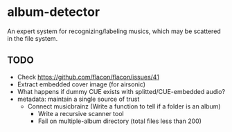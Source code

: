 # album-detector
An expert system for recognizing/labeling musics, which may be scattered in the file system.

## TODO
- Check https://github.com/flacon/flacon/issues/41
- Extract embedded cover image (for airsonic)
- What happens if dummy CUE exists with splitted/CUE-embedded audio?
- metadata: maintain a single source of trust
  - Connect musicbrainz (Write a function to tell if a folder is an album)
    - Write a recursive scanner tool
    - Fail on multiple-album directory (total files less than 200)
